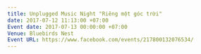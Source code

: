 ```yaml
---
title: Unplugged Music Night "Riêng một góc trời"
date: 2017-07-12 11:13:00 +07:00
Event date: 2017-07-13 00:00:00 +07:00
Venue: Bluebirds Nest
Event URL: https://www.facebook.com/events/217800132076534/
---
```


